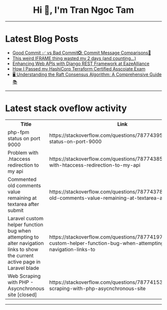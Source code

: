 <h1 align="center">Hi 👋, I'm Tran Ngoc Tam</h1>

---

# Latest Blog Posts 
<!-- BLOG-POST-LIST:START -->
- [Good Commit ✅ vs Bad Commit❎: Commit Message Comparisons🧭](https://dev.to/kamleshsah_33/good-commit-vs-bad-commit-commit-message-comparisons-1ggp)
- [This weird IFRAME thing wasted my 2 days &lpar;and counting...&rpar;](https://dev.to/vaib215/this-weird-iframe-thing-wasted-my-2-days-and-counting-3aj2)
- [Enhancing Web APIs with Django REST Framework at EazeAlliance](https://dev.to/eazealliance_services/enhancing-web-apis-with-django-rest-framework-at-eazealliance-pff)
- [How I Passed my HashiCorp Terraform Certified Asscoiate Exam](https://dev.to/pratik_nalawade/how-i-passed-my-hashicorp-terraform-certified-asscoiate-exam-115g)
- [🖥️ Understanding the Raft Consensus Algorithm: A Comprehensive Guide 📚](https://dev.to/ravi3541/understanding-the-raft-consensus-algorithm-a-comprehensive-guide-2epo)
<!-- BLOG-POST-LIST:END -->

---

# Latest stack oveflow activity
<table>
  <tr><th>Title</th><th>Link</th></tr>
  <!-- STACKOVERFLOW:START --><tr><td>php-fpm status on port 9000</td><td>https://stackoverflow.com/questions/78774395/php-fpm-status-on-port-9000</td></tr><tr><td>Problem with .htaccess redirection to my api</td><td>https://stackoverflow.com/questions/78774385/problem-with-htaccess-redirection-to-my-api</td></tr><tr><td>Commented old comments value remaining at textarea after submit</td><td>https://stackoverflow.com/questions/78774378/commented-old-comments-value-remaining-at-textarea-after-submit</td></tr><tr><td>Laravel custom helper function bug when attempting to alter navigation links to show the current active page in Laravel blade</td><td>https://stackoverflow.com/questions/78774197/laravel-custom-helper-function-bug-when-attempting-to-alter-navigation-links-to</td></tr><tr><td>Web Scraping with PHP - Asycnchronous site [closed]</td><td>https://stackoverflow.com/questions/78774153/web-scraping-with-php-asycnchronous-site</td></tr><!-- STACKOVERFLOW:END -->
</table>

---


